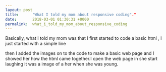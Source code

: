 ```yaml
---
layout: post
title:      "What I told my mom about responsive coding"."
date:       2018-03-01 01:30:31 +0000
permalink:  what_i_told_my_mom_about_responsive_coding
---
```




Basically, what I told my mom was that I first started to code a basic html , I
 just started with a simple line<p> then I added the images on to the code to make a basic web page  and I showed her how the html came together.I open the web page in she start laughing it was a image of a her when she was young. 
